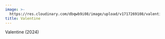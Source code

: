 ```yaml
---
image: >-
  https://res.cloudinary.com/dbqwb9i08/image/upload/v1717269108/valentine_grgtvq.jpg
title: Valentine
---
```


Valentine (2024)
